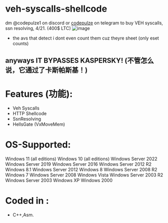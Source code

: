 # veh-syscalls-shellcode
dm @codepulze1 on discord or [codepulze](https://t.me/codepulze) on telegram to buy VEH syscalls, ssn resolving, 4/21. (400$ LTC)
![image](https://github.com/user-attachments/assets/0f787517-9656-42ff-8433-dfc7bf8c3ee2)
- the avs that detect i dont even count them cuz theyre sheet (only eset counts)
## anyways IT BYPASSES KASPERSKY! (不管怎么说，它通过了卡斯帕斯基！)

# Features (功能):
- Veh Syscalls
- HTTP Shellcode
- SsnResolving
- HellsGate (VxMoveMem)



# OS-Supported:
Windows 11 (all editions)
Windows 10 (all editions)
Windows Server 2022
Windows Server 2019
Windows Server 2016
Windows Server 2012 R2
Windows 8.1
Windows Server 2012
Windows 8
Windows Server 2008 R2
Windows 7
Windows Server 2008
Windows Vista
Windows Server 2003 R2
Windows Server 2003
Windows XP
Windows 2000

# Coded in : 
- C++,Asm.
